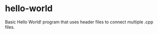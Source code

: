 hello-world
===========

Basic Hello World! program that uses header files to connect multiple .cpp files.
